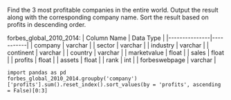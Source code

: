 Find the 3 most profitable companies in the entire world.
Output the result along with the corresponding company name.
Sort the result based on profits in descending order.

forbes_global_2010_2014:
| Column Name   | Data Type |
|---------------|-----------|
| company       | varchar   |
| sector        | varchar   |
| industry      | varchar   |
| continent     | varchar   |
| country       | varchar   |
| marketvalue   | float     |
| sales         | float     |
| profits       | float     |
| assets        | float     |
| rank          | int       |
| forbeswebpage | varchar   |

```
import pandas as pd
forbes_global_2010_2014.groupby('company')['profits'].sum().reset_index().sort_values(by = 'profits', ascending = False)[0:3]
```

